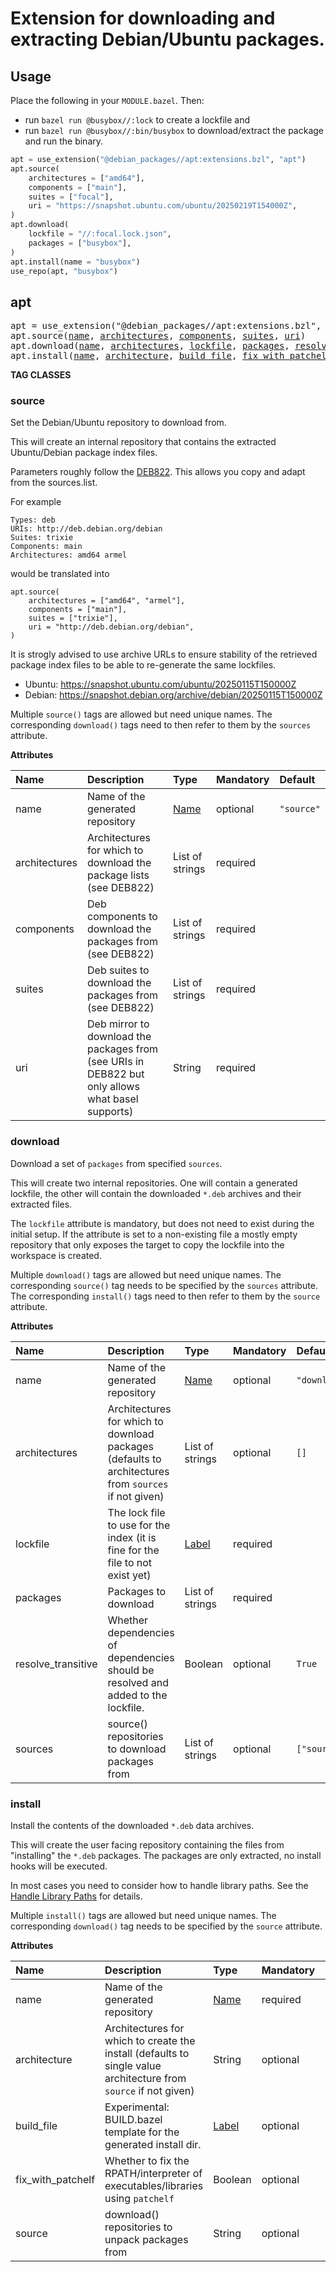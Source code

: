 <!-- Generated with Stardoc: http://skydoc.bazel.build -->

# Extension for downloading and extracting Debian/Ubuntu packages.

## Usage
Place the following in your `MODULE.bazel`. Then:
- run `bazel run @busybox//:lock` to create a lockfile and
- run `bazel run @busybox//:bin/busybox` to download/extract the package and run the binary.

```py
apt = use_extension("@debian_packages//apt:extensions.bzl", "apt")
apt.source(
    architectures = ["amd64"],
    components = ["main"],
    suites = ["focal"],
    uri = "https://snapshot.ubuntu.com/ubuntu/20250219T154000Z",
)
apt.download(
    lockfile = "//:focal.lock.json",
    packages = ["busybox"],
)
apt.install(name = "busybox")
use_repo(apt, "busybox")
```

<a id="apt"></a>

## apt

<pre>
apt = use_extension("@debian_packages//apt:extensions.bzl", "apt")
apt.source(<a href="#apt.source-name">name</a>, <a href="#apt.source-architectures">architectures</a>, <a href="#apt.source-components">components</a>, <a href="#apt.source-suites">suites</a>, <a href="#apt.source-uri">uri</a>)
apt.download(<a href="#apt.download-name">name</a>, <a href="#apt.download-architectures">architectures</a>, <a href="#apt.download-lockfile">lockfile</a>, <a href="#apt.download-packages">packages</a>, <a href="#apt.download-resolve_transitive">resolve_transitive</a>, <a href="#apt.download-sources">sources</a>)
apt.install(<a href="#apt.install-name">name</a>, <a href="#apt.install-architecture">architecture</a>, <a href="#apt.install-build_file">build_file</a>, <a href="#apt.install-fix_with_patchelf">fix_with_patchelf</a>, <a href="#apt.install-source">source</a>)
</pre>


**TAG CLASSES**

<a id="apt.source"></a>

### source

Set the Debian/Ubuntu repository to download from.

This will create an internal repository that contains the extracted
Ubuntu/Debian package index files.

Parameters roughly follow the
[DEB822](https://manpages.debian.org/unstable/apt/sources.list.5.en.html#DEB822-STYLE_FORMAT).
This allows you copy and adapt from the sources.list.

For example
```
Types: deb
URIs: http://deb.debian.org/debian
Suites: trixie
Components: main
Architectures: amd64 armel
```

would be translated into
```
apt.source(
    architectures = ["amd64", "armel"],
    components = ["main"],
    suites = ["trixie"],
    uri = "http://deb.debian.org/debian",
)
```

It is strogly advised to use archive URLs to ensure stability of the
retrieved package index files to be able to re-generate the same lockfiles.
- Ubuntu: https://snapshot.ubuntu.com/ubuntu/20250115T150000Z
- Debian: https://snapshot.debian.org/archive/debian/20250115T150000Z

Multiple `source()` tags are allowed but need unique names. The
corresponding `download()` tags need to then refer to them by the `sources`
attribute.

**Attributes**

| Name  | Description | Type | Mandatory | Default |
| :------------- | :------------- | :------------- | :------------- | :------------- |
| <a id="apt.source-name"></a>name |  Name of the generated repository   | <a href="https://bazel.build/concepts/labels#target-names">Name</a> | optional |  `"source"`  |
| <a id="apt.source-architectures"></a>architectures |  Architectures for which to download the package lists (see DEB822)   | List of strings | required |  |
| <a id="apt.source-components"></a>components |  Deb components to download the packages from (see DEB822)   | List of strings | required |  |
| <a id="apt.source-suites"></a>suites |  Deb suites to download the packages from (see DEB822)   | List of strings | required |  |
| <a id="apt.source-uri"></a>uri |  Deb mirror to download the packages from (see URIs in DEB822 but only allows what basel supports)   | String | required |  |

<a id="apt.download"></a>

### download

Download a set of `packages` from specified `sources`.

This will create two internal repositories. One will contain a generated
lockfile, the other will contain the downloaded `*.deb` archives and their
extracted files.

The `lockfile` attribute is mandatory, but does not need to exist during the
initial setup. If the attribute is set to a non-existing file a mostly empty
repository that only exposes the target to copy the lockfile into the
workspace is created.

Multiple `download()` tags are allowed but need unique names. The
corresponding `source()` tag needs to be specified by the `sources`
attribute. The corresponding `install()` tags need to then refer to them by
the `source` attribute.

**Attributes**

| Name  | Description | Type | Mandatory | Default |
| :------------- | :------------- | :------------- | :------------- | :------------- |
| <a id="apt.download-name"></a>name |  Name of the generated repository   | <a href="https://bazel.build/concepts/labels#target-names">Name</a> | optional |  `"download"`  |
| <a id="apt.download-architectures"></a>architectures |  Architectures for which to download packages (defaults to architectures from `sources` if not given)   | List of strings | optional |  `[]`  |
| <a id="apt.download-lockfile"></a>lockfile |  The lock file to use for the index (it is fine for the file to not exist yet)   | <a href="https://bazel.build/concepts/labels">Label</a> | required |  |
| <a id="apt.download-packages"></a>packages |  Packages to download   | List of strings | required |  |
| <a id="apt.download-resolve_transitive"></a>resolve_transitive |  Whether dependencies of dependencies should be resolved and added to the lockfile.   | Boolean | optional |  `True`  |
| <a id="apt.download-sources"></a>sources |  source() repositories to download packages from   | List of strings | optional |  `["source"]`  |

<a id="apt.install"></a>

### install

Install the contents of the downloaded `*.deb` data archives.

This will create the user facing repository containing the files from
"installing" the `*.deb` packages. The packages are only extracted, no
install hooks will be executed.

In most cases you need to consider how to handle library paths. See the
[Handle Library Paths](../README.md#handle-library-paths) for details.

Multiple `install()` tags are allowed but need unique names. The
corresponding `download()` tag needs to be specified by the `source`
attribute.

**Attributes**

| Name  | Description | Type | Mandatory | Default |
| :------------- | :------------- | :------------- | :------------- | :------------- |
| <a id="apt.install-name"></a>name |  Name of the generated repository   | <a href="https://bazel.build/concepts/labels#target-names">Name</a> | required |  |
| <a id="apt.install-architecture"></a>architecture |  Architectures for which to create the install (defaults to single value architecture from `source` if not given)   | String | optional |  `""`  |
| <a id="apt.install-build_file"></a>build_file |  Experimental: BUILD.bazel template for the generated install dir.   | <a href="https://bazel.build/concepts/labels">Label</a> | optional |  `"@debian_packages//apt:install.BUILD.bazel.tmpl"`  |
| <a id="apt.install-fix_with_patchelf"></a>fix_with_patchelf |  Whether to fix the RPATH/interpreter of executables/libraries using `patchelf`   | Boolean | optional |  `False`  |
| <a id="apt.install-source"></a>source |  download() repositories to unpack packages from   | String | optional |  `"download"`  |


